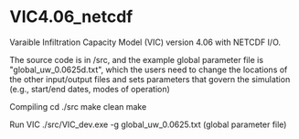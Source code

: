 # VIC4.06_netcdf
Varaible Infiltration Capacity Model (VIC) version 4.06 with NETCDF I/O. 

The source code is in /src, and the example global parameter file is "global_uw_0.0625d.txt", which the users need to change the locations of the other input/output files and sets parameters that govern the simulation (e.g., start/end dates, modes of operation)

Compiling
cd ./src
make clean
make

Run VIC
./src/VIC_dev.exe -g global_uw_0.0625.txt (global parameter file)


